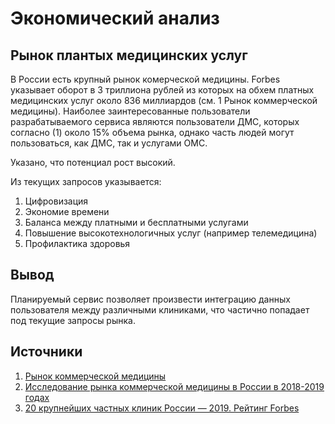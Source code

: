 # Экономический анализ

## Рынок плантых медицинских услуг

В России есть крупный рынок комерческой медицины. Forbes указывает оборот в 3 триллиона рублей из которых на обхем платных медицинских услуг около 836 миллиардов (см. 1 Рынок коммерческой медицины).
Наиболее заинтересованные пользователи разрабатываемого сервиса являются пользователи ДМС, которых согласно (1) около 15% объема рынка, однако часть людей могут пользоваться, как ДМС, так и услугами ОМС. 

Указано, что потенциал рост высокий.

Из текущих запросов указывается:
1. Цифровизация
2. Экономие времени
3. Баланса между платными и бесплатными услугами
4. Повышение высокотехнологичных услуг (например телемедицина)
5. Профилактика здоровья

## Вывод

Планируемый сервис позволяет произвести интеграцию данных пользователя между различными клиниками, что частично попадает под текущие запросы рынка. 

## Источники
1. [Рынок коммерческой медицины](https://delprof.ru/press-center/open-analytics/rynok-kommercheskoy-meditsiny-v-rossii-tendentsii-i-perspektivy-razvitiya/)
2. [Исследование рынка коммерческой медицины в России в 2018-2019 годах](https://assets.ey.com/content/dam/ey-sites/ey-com/ru_ru/news/2020/03/ey_healthcare_research_2018-2019_24032020.pdf)
3. [20 крупнейших частных клиник России — 2019. Рейтинг Forbes](https://www.forbes.ru/biznes-photogallery/385527-20-krupneyshih-chastnyh-klinik-rossii-2019-reyting-forbes)